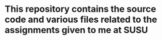 # This repository contains the source code and various files related to the assignments given to me at SUSU
